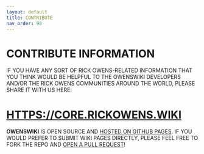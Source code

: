 ```yaml
---
layout: default
title: CONTRIBUTE
nav_order: 98
---
```


# CONTRIBUTE INFORMATION

IF YOU HAVE ANY SORT OF RICK OWENS-RELATED INFORMATION THAT YOU THINK WOULD BE HELPFUL TO THE OWENSWIKI DEVELOPERS AND/OR THE RICK OWENS COMMUNITIES AROUND THE WORLD, PLEASE SHARE IT WITH US HERE:

# [HTTPS://CORE.RICKOWENS.WIKI](https://core.rickowens.wiki/)

**OWENSWIKI** IS OPEN SOURCE AND [HOSTED ON GITHUB PAGES](https://github.com/rickowensonline/rickowensonline.github.io). IF YOU WOULD PREFER TO SUBMIT WIKI PAGES DIRECTLY, PLEASE FEEL FREE TO FORK THE REPO AND [OPEN A PULL REQUEST](https://github.com/rickowensonline/rickowensonline.github.io/pulls)!